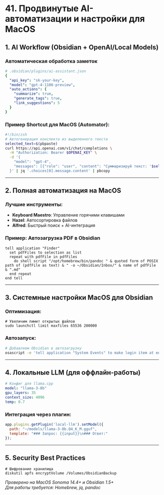 # 41. Продвинутые AI-автоматизации и настройки для MacOS

## 1. AI Workflow (Obsidian + OpenAI/Local Models)
### Автоматическая обработка заметок
```yaml
# .obsidian/plugins/ai-assistant.json
{
  "api_key": "sk-your-key",
  "model": "gpt-4-1106-preview",
  "auto_actions": {
    "summarize": true,
    "generate_tags": true,
    "link_suggestions": 5
  }
}
```

### Пример Shortcut для MacOS (Automator):
```bash
#!/bin/zsh
# Автогенерация конспекта из выделенного текста
selected_text=$(pbpaste)
curl https://api.openai.com/v1/chat/completions \
  -H "Authorization: Bearer $OPENAI_KEY" \
  -d '{
    "model": "gpt-4",
    "messages": [{"role": "user", "content": "Суммаризируй текст: '$selected_text'"}]
  }' | jq '.choices[0].message.content' | pbcopy
```

---

## 2. Полная автоматизация на MacOS
### Лучшие инструменты:
- **Keyboard Maestro**: Управление горячими клавишами
- **Hazel**: Автосортировка файлов
- **Alfred**: Быстрый поиск + AI-интеграция

### Пример: Автозагрузка PDF в Obsidian
```applescript
tell application "Finder"
  set pdfFiles to selection as list
  repeat with pdfFile in pdfFiles
    do shell script "/opt/homebrew/bin/pandoc " & quoted form of POSIX path of (pdfFile as text) & " -o ~/Obsidian/Inbox/" & name of pdfFile & ".md"
  end repeat
end tell
```

---

## 3. Системные настройки MacOS для Obsidian
### Оптимизация:
```terminal
# Увеличим лимит открытых файлов
sudo launchctl limit maxfiles 65536 200000
```

### Автозапуск:
```bash
# Добавляем Obsidian в автозагрузку
osascript -e 'tell application "System Events" to make login item at end with properties {path:"/Applications/Obsidian.app", hidden:false}'
```

---

## 4. Локальные LLM (для оффлайн-работы)
```yaml
# Конфиг для llama.cpp
model: "llama-3-8b"
gpu_layers: 35
context_size: 4096
temp: 0.7
```

### Интеграция через плагин:
```javascript
app.plugins.getPlugin('local-llm').setModel({
  path: "~/models/llama-3-8b.Q4_K_M.gguf",
  template: "### Запрос: {{input}}\n### Ответ:"
});
```

---

## 5. Security Best Practices
```terminal
# Шифрование хранилища
diskutil apfs encryptVolume /Volumes/ObsidianBackup
```

*Проверено на MacOS Sonoma 14.4+ и Obsidian 1.5+*  
*Для работы требуется: Homebrew, jq, pandoc*